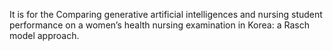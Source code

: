 It is for the Comparing generative artificial intelligences and nursing student performance on a women’s health nursing examination in Korea: a Rasch model approach.
